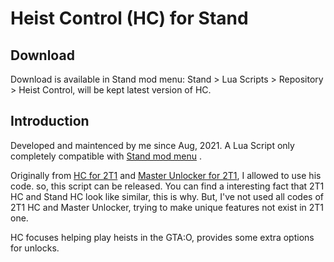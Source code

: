 # Heist Control (HC) for Stand

## Download

Download is available in Stand mod menu: Stand > Lua Scripts > Repository > Heist Control, will be kept latest version of HC.

## Introduction

Developed and maintenced by me since Aug, 2021.
A Lua Script only completely compatible with [Stand mod menu](https://stand.gg) .

Originally from [HC for 2T1](https://github.com/jhowkNx/Heist-Control-v2) and [Master Unlocker for 2T1](https://github.com/jhowkNx/Master-Unlocker), I allowed to use his code. so, this script can be released. You can find a interesting fact that 2T1 HC and Stand HC look like similar, this is why.
But, I've not used all codes of 2T1 HC and Master Unlocker, trying to make unique features not exist in 2T1 one.

HC focuses helping play heists in the GTA:O, provides some extra options for unlocks.
